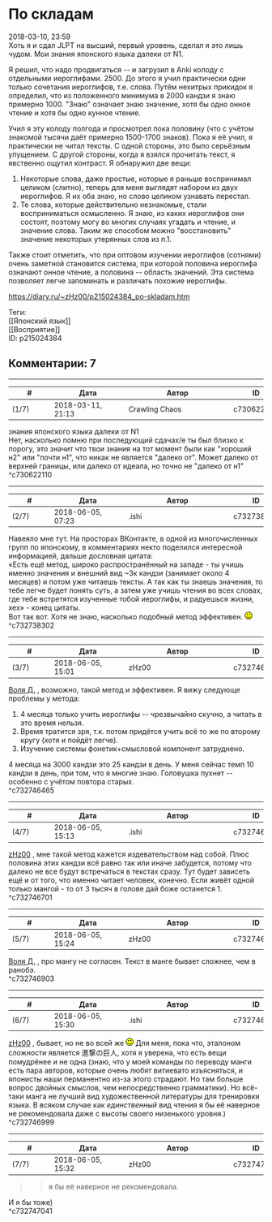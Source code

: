 По складам
==========

  
2018-03-10, 23:59  
 Хоть я и сдал JLPT на высший, первый уровень, сделал я это лишь чудом. Мои знания японского языка далеки от N1.   
   
 Я решил, что надо продвигаться -- и загрузил в Anki колоду с отдельными иероглифами. 2500. До этого я учил практически одни только сочетания иероглифов, т.е. слова. Путём нехитрых прикидок я определил, что из положенного минимума в 2000 кандзи я знаю примерно 1000. "Знаю" означает знаю значение, хотя бы одно онное чтение и хотя бы одно кунное чтение.   
   
 Учил я эту колоду полгода и просмотрел пока половину (что с учётом знакомой тысячи даёт примерно 1500-1700 знаков). Пока я её учил, я практически не читал тексты. С одной стороны, это было серьёзным упущением. С другой стороны, когда я взялся прочитать текст, я явственно ощутил контраст. Я обнаружил две вещи:   
   
 1. Некоторые слова, даже простые, которые я раньше воспринимал целиком (слитно), теперь для меня выглядят набором из двух иероглифов. Я их оба знаю, но слово целиком узнавать перестал.   
 2. Те слова, которые действительно незнакомые, стали восприниматься осмысленно. Я знаю, из каких иероглифов они состоят, поэтому могу во многих случаях угадать и чтение, и значение слова. Таким же способом можно "восстановить" значение некоторых утерянных слов из п.1.   
   
  Также стоит отметить, что при оптовом изучении иероглифов (сотнями) очень заметной становится система, при которой половина иероглифа означают онное чтение, а половина -- область значений. Эта система позволяет легче запоминать и различать похожие иероглифы.    
  
<https://diary.ru/~zHz00/p215024384_po-skladam.htm>  
  
Теги:  
[[Японский язык]]  
[[Восприятие]]  
ID: p215024384  


Комментарии: 7
--------------

  


---



|         #         |              Дата              |                     Автор                     |           ID           |
| --- | --- | --- | --- |
| (1/7) | 2018-03-11, 21:13 | Crawling Chaos | c730622110 |

  
  знания японского языка далеки от N1    
 Нет, насколько помню при последующий сдачах/е ты был близко к порогу, это значит что твои знания на тот момент были как "хороший н2" или "почти н1", что никак не является "далеко от". Может далеко от верхней границы, или далеко от идеала, но точно не "далеко от н1"   
 ^c730622110

---



|         #         |              Дата              |                     Автор                     |           ID           |
| --- | --- | --- | --- |
| (2/7) | 2018-06-05, 07:23 | .ishi | c732738302 |

  
 Навеяло мне тут. На просторах ВКонтакте, в одной из многочисленных групп по японскому, в комментариях некто поделился интересной информацией, дальше дословная цитата:   
 «Есть ещё метод, широко распространённый на западе - ты учишь именно значения и внешний вид ~3к кандзи (занимает около 4 месяцев) и потом уже читаешь тексты. А так как ты знаешь значения, то тебе легче будет понять суть, а затем уже учишь чтения во всех словах, где тебе встретятся изученные тобой иероглифы, и радуешься жизни, хех» - конец цитаты.   
 Вот так вот. Хотя не знаю, насколько подобный метод эффективен. ![:)](pics/3.gif)   
 ^c732738302

---



|         #         |              Дата              |                     Автор                     |           ID           |
| --- | --- | --- | --- |
| (3/7) | 2018-06-05, 15:01 | zHz00 | c732746465 |

  
  [Воля Д.](http://willD.diary.ru "Лыбродыбро.")  , возможно, такой метод и эффективен. Я вижу следующе проблемы у метода:   
 1. 4 месяца только учить иероглифы -- чрезвычайно скучно, а читать в это время нельзя.   
 2. Время тратится зря, т.к. потом придётся учить всё то же по второму кругу (хотя и пойдёт легче).   
 3. Изучение системы фонетик+смысловой компонент затруднено.   
   
 4 месяца на 3000 кандзи это 25 кандзи в день. У меня сейчас темп 10 кандзи в день, при том, что я многие знаю. Головушка пухнет -- особенно с учётом повтора старых.   
 ^c732746465

---



|         #         |              Дата              |                     Автор                     |           ID           |
| --- | --- | --- | --- |
| (4/7) | 2018-06-05, 15:13 | .ishi | c732746701 |

  
  [zHz00](https://zHz00.diary.ru "Untitled")  , мне такой метод кажется издевательством над собой. Плюс половина этих кандзи всё равно так или иначе забудется, потому что далеко не все будут встречаться в текстах сразу. Тут будет зависеть ещё и от того, что именно читает человек, конечно. Если живёт одной только мангой - то от 3 тысяч в голове дай боже останется 1.   
 ^c732746701

---



|         #         |              Дата              |                     Автор                     |           ID           |
| --- | --- | --- | --- |
| (5/7) | 2018-06-05, 15:24 | zHz00 | c732746903 |

  
  [Воля Д.](http://willD.diary.ru "Лыбродыбро.")  , про мангу не согласен. Текст в манге бывает сложнее, чем в ранобэ.   
 ^c732746903

---



|         #         |              Дата              |                     Автор                     |           ID           |
| --- | --- | --- | --- |
| (6/7) | 2018-06-05, 15:30 | .ishi | c732746999 |

  
  [zHz00](https://zHz00.diary.ru "Untitled")  , бывает, но не во всей же ![:)](pics/3.gif) Для меня, пока что, эталоном сложности является 進撃の巨人, хотя я уверена, что есть вещи помудрёнее и не одна (знаю, что у моей команды по переводу манги есть пара авторов, которые очень любят витиевато изъясняться, и японисты наши перманентно из-за этого страдают. Но там больше вопрос двойных смыслов, чем непосредственно грамматики). Но всё-таки манга не лучший вид художественной литературы для тренировки языка. В всяком случае как  *единственный*  вид чтения я бы её наверное не рекомендовала даже с высоты своего низенького уровня.)   
 ^c732746999

---



|         #         |              Дата              |                     Автор                     |           ID           |
| --- | --- | --- | --- |
| (7/7) | 2018-06-05, 15:32 | zHz00 | c732747041 |

  
 >>я бы её наверное не рекомендовала.   
   
 И я бы тоже)   
 ^c732747041